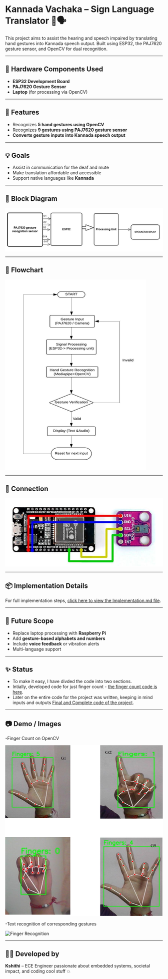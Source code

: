 # Kannada Vachaka – Sign Language Translator 🤟🗣️

This project aims to assist the hearing and speech impaired by translating hand gestures into Kannada speech output. Built using ESP32, the PAJ7620 gesture sensor, and OpenCV for dual recognition.

---

## 🔧 Hardware Components Used
- **ESP32 Development Board**
- **PAJ7620 Gesture Sensor**
- **Laptop** (for processing via OpenCV)

---

## 🧠 Features
- Recognizes **5 hand gestures using OpenCV**
- Recognizes **9 gestures using PAJ7620 gesture sensor**
- **Converts gesture inputs into Kannada speech output**

---

## 💡 Goals
- Assist in communication for the deaf and mute
- Make translation affordable and accessible
- Support native languages like **Kannada**

---

## 🔧 Block Diagram

![Block Diagram](blockdiagram.png)

---

## 🔄 Flowchart

![Flowchart](flowchart.png)

---

## 🔄 Connection

![Connection](connection.png)

---
## 📦 Implementation Details

For full implementation steps, [click here to view the Implementation.md file](./implementation.md).

---

## 🚀 Future Scope
- Replace laptop processing with **Raspberry Pi**
- Add **gesture-based alphabets and numbers**
- Include **voice feedback** or vibration alerts
- Multi-language support

---

## ✨ Status
- To make it easy, I have divded the code into two sections.
- Intially, developed code for just finger count - [the finger count code is here](./fingercount.py).
- Later on the entire code for the project was written, keeping in mind inputs and outputs [Final and Complete code of the project](./project_code.py).

---

## 📷 Demo / Images
-Finger Count on OpenCV

![Finger Count](finger1.png)

-Text recognition of corresponding gestures

![Finger Recognition](final.png)

---

## 👩‍💻 Developed by
**Kshithi** – ECE Engineer passionate about embedded systems, societal impact, and coding cool stuff 💥

